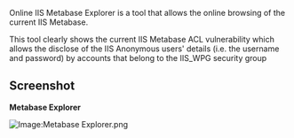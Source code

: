 Online IIS Metabase Explorer is a tool that allows the online browsing
of the current IIS Metabase.

This tool clearly shows the current IIS Metabase ACL vulnerability which
allows the disclose of the IIS Anonymous users' details (i.e. the
username and password) by accounts that belong to the IIS_WPG security
group

## Screenshot

**Metabase Explorer**

![Image:Metabase Explorer.png](Metabase_Explorer.png
"Image:Metabase Explorer.png")